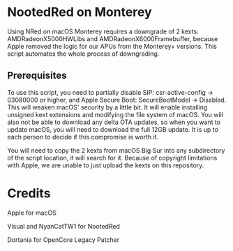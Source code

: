 # NootedRed on Monterey

Using NRed on macOS Monterey requires a downgrade of 2 kexts: AMDRadeonX5000HWLibs and AMDRadeonX6000Framebuffer, because Apple removed the logic for our APUs from the Monterey+ versions. This script automates the whole process of downgrading. 

## Prerequisites

To use this script, you need to partially disable SIP: csr-active-config -> 03080000 or higher, and Apple Secure Boot: SecureBootModel -> Disabled.
This will weaken macOS' security by a little bit. It will enable installing unsigned kext extensions and modifying the file system of macOS.
You will also not be able to download any delta OTA updates, so when you want to update macOS, you will need to download the full 12GB update.
It is up to each person to decide if this compromise is worth it.

You will need to copy the 2 kexts from macOS Big Sur into any subdirectory of the script location, it will search for it.
Because of copyright limitations with Apple, we are unable to just upload the kexts on this repository.

# Credits

Apple for macOS

Visual and NyanCatTW1 for NootedRed

Dortania for OpenCore Legacy Patcher

